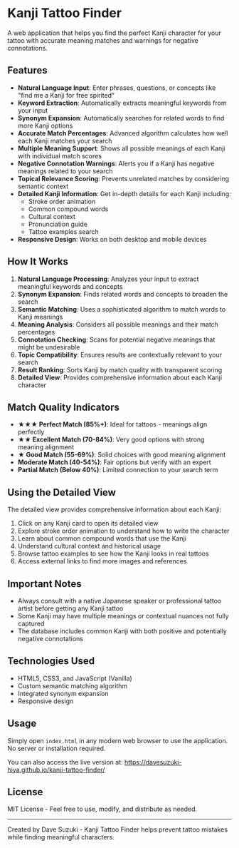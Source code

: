 # Kanji Tattoo Finder

A web application that helps you find the perfect Kanji character for your tattoo with accurate meaning matches and warnings for negative connotations.

## Features

- **Natural Language Input**: Enter phrases, questions, or concepts like "find me a Kanji for free spirited"
- **Keyword Extraction**: Automatically extracts meaningful keywords from your input
- **Synonym Expansion**: Automatically searches for related words to find more Kanji options
- **Accurate Match Percentages**: Advanced algorithm calculates how well each Kanji matches your search
- **Multiple Meaning Support**: Shows all possible meanings of each Kanji with individual match scores
- **Negative Connotation Warnings**: Alerts you if a Kanji has negative meanings related to your search
- **Topical Relevance Scoring**: Prevents unrelated matches by considering semantic context
- **Detailed Kanji Information**: Get in-depth details for each Kanji including:
  - Stroke order animation
  - Common compound words
  - Cultural context
  - Pronunciation guide
  - Tattoo examples search
- **Responsive Design**: Works on both desktop and mobile devices

## How It Works

1. **Natural Language Processing**: Analyzes your input to extract meaningful keywords and concepts
2. **Synonym Expansion**: Finds related words and concepts to broaden the search
3. **Semantic Matching**: Uses a sophisticated algorithm to match words to Kanji meanings
4. **Meaning Analysis**: Considers all possible meanings and their match percentages
5. **Connotation Checking**: Scans for potential negative meanings that might be undesirable
6. **Topic Compatibility**: Ensures results are contextually relevant to your search
7. **Result Ranking**: Sorts Kanji by match quality with transparent scoring
8. **Detailed View**: Provides comprehensive information about each Kanji character

## Match Quality Indicators

- **★★★ Perfect Match (85%+)**: Ideal for tattoos - meanings align perfectly
- **★★ Excellent Match (70-84%)**: Very good options with strong meaning alignment
- **★ Good Match (55-69%)**: Solid choices with good meaning alignment
- **Moderate Match (40-54%)**: Fair options but verify with an expert
- **Partial Match (Below 40%)**: Limited connection to your search term

## Using the Detailed View

The detailed view provides comprehensive information about each Kanji:

1. Click on any Kanji card to open its detailed view
2. Explore stroke order animation to understand how to write the character
3. Learn about common compound words that use the Kanji
4. Understand cultural context and historical usage
5. Browse tattoo examples to see how the Kanji looks in real tattoos
6. Access external links to find more images and references

## Important Notes

- Always consult with a native Japanese speaker or professional tattoo artist before getting any Kanji tattoo
- Some Kanji may have multiple meanings or contextual nuances not fully captured
- The database includes common Kanji with both positive and potentially negative connotations

## Technologies Used

- HTML5, CSS3, and JavaScript (Vanilla)
- Custom semantic matching algorithm
- Integrated synonym expansion
- Responsive design

## Usage

Simply open `index.html` in any modern web browser to use the application. No server or installation required.

You can also access the live version at: https://davesuzuki-hiya.github.io/kanji-tattoo-finder/

## License

MIT License - Feel free to use, modify, and distribute as needed.

---

Created by Dave Suzuki - Kanji Tattoo Finder helps prevent tattoo mistakes while finding meaningful characters. 